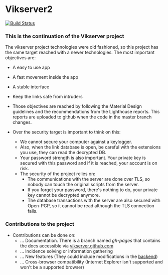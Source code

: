 # Vikserver2
[![Build Status](https://travis-ci.org/vikserver/vikserver2.svg?branch=master)](https://travis-ci.org/vikserver/vikserver2)

### This is the continuation of the Vikserver project
The vikserver project technologies were old fashioned, so this project has the same target reached with a newer technologies.
The most important objectives are:
- A easy to use app
- A fast movement inside the app
- A stable interface
- Keep the links safe from intruders

- Those objectives are reached by following the Material Design guidelines and the recommendations from the Lighthouse reports. This reports are uploaded to github when the code in the master branch changes.
- Over the security target is important to think on this:
  - We cannot secure your computer against a keylogger.
  - Also, when the link database is open, be careful with the extensions you use, they can read the decrypted DB.
  - Your password strength is also important. Your private key is secured with this password and if it is reached, your account is on risk.
  - The security of the project relies on:
    - The communications with the server are done over TLS, so nobody can touch the original scripts from the server.
    - If you forget your password, there's nothing to do, your private key cannot be decrypted anymore.
    - The database transactions with the server are also secured with Open-PGP, so it cannot be read although the TLS connection fails.

### Contributions to the project
- Contributions can be done on:
  - ... Documentation. There is a branch named _gh-pages_ that contains the docs accessible via [vikserver.github.com](https://vikserver.github.com)
  - ... Incidence solving or information gathering
  - ... New features (They could include modifications in the [backend](https://github.com/vikserver/vikserver-backend))
  - ... Cross-browser compatibility (Internet Explorer isn't supported and won't be a supported browser)
